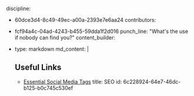 discipline:
  - 60dce3d4-8c49-49ec-a00a-2393e7e6aa24
contributors:
  - fcf94a4c-04ad-4243-b455-59dda1f2d016
punch_line: "What's the use if nobody can find you?"
content_builder:
  - 
    type: markdown
    md_content: |
      ## Useful Links
      
      * [Essential Social Media Tags](https://css-tricks.com/essential-meta-tags-social-media/?utm_campaign=Front%2BEnd%2BDev%2BWeekly&utm_medium=email&utm_source=Front_End_Dev_Weekly_101)
title: SEO
id: 6c228924-64e7-46dc-b125-b0c745c530ef
